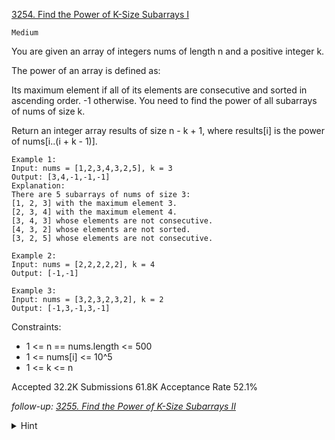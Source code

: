 [3254. Find the Power of K-Size Subarrays I](https://leetcode.com/problems/find-the-power-of-k-size-subarrays-i/)

`Medium`

You are given an array of integers nums of length n and a positive integer k.

The power of an array is defined as:

Its maximum element if all of its elements are consecutive and sorted in ascending order.
-1 otherwise.
You need to find the power of all 
subarrays
 of nums of size k.

Return an integer array results of size n - k + 1, where results[i] is the power of nums[i..(i + k - 1)].

```
Example 1:
Input: nums = [1,2,3,4,3,2,5], k = 3
Output: [3,4,-1,-1,-1]
Explanation:
There are 5 subarrays of nums of size 3:
[1, 2, 3] with the maximum element 3.
[2, 3, 4] with the maximum element 4.
[3, 4, 3] whose elements are not consecutive.
[4, 3, 2] whose elements are not sorted.
[3, 2, 5] whose elements are not consecutive.

Example 2:
Input: nums = [2,2,2,2,2], k = 4
Output: [-1,-1]

Example 3:
Input: nums = [3,2,3,2,3,2], k = 2
Output: [-1,3,-1,3,-1]
```

Constraints:

- 1 <= n == nums.length <= 500
- 1 <= nums[i] <= 10^5
- 1 <= k <= n

Accepted
32.2K
Submissions
61.8K
Acceptance Rate
52.1%

*follow-up: [3255. Find the Power of K-Size Subarrays II](https://leetcode.com/problems/find-the-power-of-k-size-subarrays-ii/)*

<details>
<summary>Hint</summary>

Can we use a brute force solution with nested loops and HashSet?

</details>